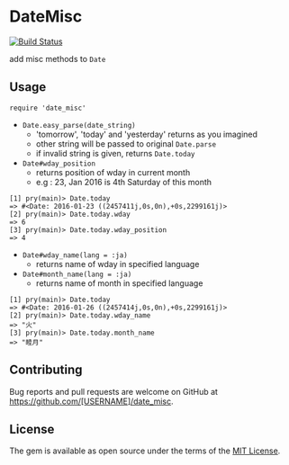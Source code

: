 # DateMisc

[![Build Status](https://travis-ci.org/kwappa/date_misc.svg?branch=master)](https://travis-ci.org/kwappa/date_misc)

add misc methods to `Date`

## Usage

`require 'date_misc'`

- `Date.easy_parse(date_string)`
  - 'tomorrow', 'today' and 'yesterday' returns as you imagined
  - other string will be passed to original `Date.parse`
  - if invalid string is given, returns `Date.today`
- `Date#wday_position`
  - returns position of wday in current month
  - e.g : 23, Jan 2016 is 4th Saturday of this month

```
[1] pry(main)> Date.today
=> #<Date: 2016-01-23 ((2457411j,0s,0n),+0s,2299161j)>
[2] pry(main)> Date.today.wday
=> 6
[3] pry(main)> Date.today.wday_position
=> 4
```

- `Date#wday_name(lang = :ja)`
    - returns name of wday in specified language
- `Date#month_name(lang = :ja)`
    - returns name of month in specified language

```
[1] pry(main)> Date.today
=> #<Date: 2016-01-26 ((2457414j,0s,0n),+0s,2299161j)>
[2] pry(main)> Date.today.wday_name
=> "火"
[3] pry(main)> Date.today.month_name
=> "睦月"
```

## Contributing

Bug reports and pull requests are welcome on GitHub at https://github.com/[USERNAME]/date_misc.

## License

The gem is available as open source under the terms of the [MIT License](http://opensource.org/licenses/MIT).
